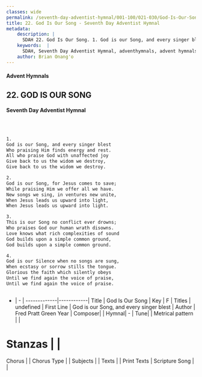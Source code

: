 ```yaml
---
classes: wide
permalink: /seventh-day-adventist-hymnal/001-100/021-030/God-Is-Our-Song/
title: 22. God Is Our Song - Seventh Day Adventist Hymnal
metadata:
    description: |
      SDAH 22. God Is Our Song. 1. God is our Song, and every singer blest Who praising Him finds energy and rest. All who praise God with unaffected joy Give back to us the widom we destroy, Give back to us the widom we destroy.
    keywords:  |
      SDAH, Seventh Day Adventist Hymnal, adventhymnals, advent hymnals, God Is Our Song, God is our Song, and every singer blest 
    author: Brian Onang'o
---
```


#### Advent Hymnals
## 22. GOD IS OUR SONG
#### Seventh Day Adventist Hymnal

```txt



1.
God is our Song, and every singer blest
Who praising Him finds energy and rest.
All who praise God with unaffected joy
Give back to us the widom we destroy,
Give back to us the widom we destroy.

2.
God is our Song, for Jesus comes to save;
While praising Him we offer all we have.
New songs we sing, in ventures new unite,
When Jesus leads us upward into light,
When Jesus leads us upward into light.

3.
This is our Song no conflict ever drowns;
Who praises God our human wrath disowns.
Love knows what rich complexities of sound
God builds upon a simple common ground,
God builds upon a simple common ground.

4.
God is our Silence when no songs are sung,
When ecstasy or sorrow stills the tongue.
Glorious the faith which silently obeys
Until we find again the voice of praise,
Until we find again the voice of praise.



```

- |   -  |
-------------|------------|
Title | God Is Our Song |
Key | F |
Titles | undefined |
First Line | God is our Song, and every singer blest |
Author | Fred Pratt Green
Year | 
Composer|  |
Hymnal|  - |
Tune|  |
Metrical pattern | |
# Stanzas |  |
Chorus |  |
Chorus Type |  |
Subjects |  |
Texts |  |
Print Texts | 
Scripture Song |  |
  
